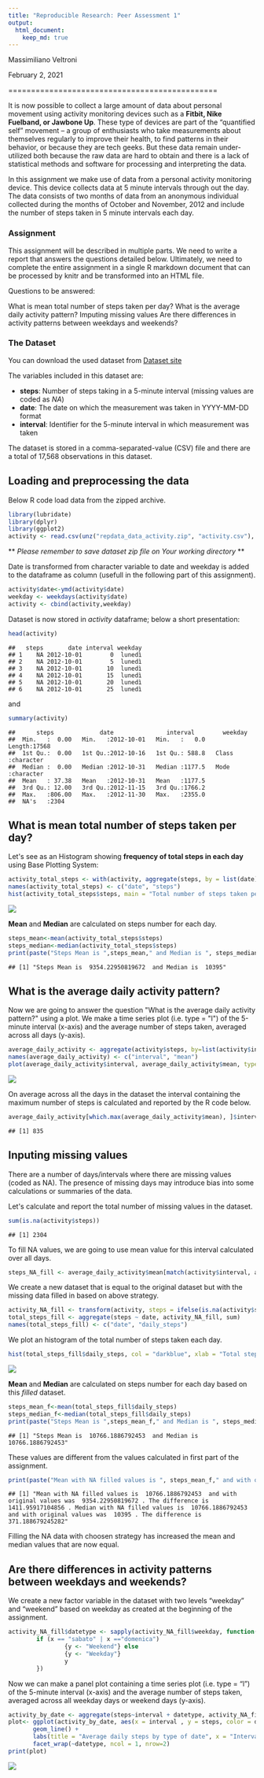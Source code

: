 ```yaml
---
title: "Reproducible Research: Peer Assessment 1"
output: 
  html_document:
    keep_md: true
---
```


Massimiliano Veltroni  

February 2, 2021  

==============================================  

It is now possible to collect a large amount of data about personal movement using activity monitoring devices such as a **Fitbit, Nike Fuelband, or Jawbone Up**. These type of devices are part of the “quantified self” movement – a group of enthusiasts who take measurements about themselves regularly to improve their health, to find patterns in their behavior, or because they are tech geeks. But these data remain under-utilized both because the raw data are hard to obtain and there is a lack of statistical methods and software for processing and interpreting the data.

In this assignment we make use of data from a personal activity monitoring device. This device collects data at 5 minute intervals through out the day. The data consists of two months of data from an anonymous individual collected during the months of October and November, 2012 and include the number of steps taken in 5 minute intervals each day.

### Assignment
This assignment will be described in multiple parts. We need to write a report that answers the questions detailed below. Ultimately, we need to complete the entire assignment in a single R markdown document that can be processed by knitr and be transformed into an HTML file.

Questions to be answered:

What is mean total number of steps taken per day?
What is the average daily activity pattern?
Imputing missing values
Are there differences in activity patterns between weekdays and weekends?  

### The Dataset 
You can download the used dataset from [Dataset site](https:\\d396qusza40orc.cloudfront.net\repdata%2Fdata%2Factivity.zip)

The variables included in this dataset are:  

+ **steps**: Number of steps taking in a 5-minute interval (missing values are coded as *NA*)
+ **date**: The date on which the measurement was taken in YYYY-MM-DD format
+ **interval**: Identifier for the 5-minute interval in which measurement was taken

The dataset is stored in a comma-separated-value (CSV) file and there are a total of 17,568 observations in this dataset.

## Loading and preprocessing the data
Below R code load data from the zipped archive.


```r
library(lubridate)
library(dplyr)
library(ggplot2)
activity <- read.csv(unz("repdata_data_activity.zip", "activity.csv"), header=T, sep=",")
```

** *Please remember to save dataset zip file on Your working directory* **

Date is transformed from character variable to date and weekday is added to the dataframe as column (usefull in the following part of this assignment).

```r
activity$date<-ymd(activity$date)
weekday <- weekdays(activity$date)
activity <- cbind(activity,weekday)
```

Dataset is now stored in *activity* dataframe; below a short presentation:

```r
head(activity)
```

```
##   steps       date interval weekday
## 1    NA 2012-10-01        0  lunedì
## 2    NA 2012-10-01        5  lunedì
## 3    NA 2012-10-01       10  lunedì
## 4    NA 2012-10-01       15  lunedì
## 5    NA 2012-10-01       20  lunedì
## 6    NA 2012-10-01       25  lunedì
```

and

```r
summary(activity)
```

```
##      steps             date               interval        weekday         
##  Min.   :  0.00   Min.   :2012-10-01   Min.   :   0.0   Length:17568      
##  1st Qu.:  0.00   1st Qu.:2012-10-16   1st Qu.: 588.8   Class :character  
##  Median :  0.00   Median :2012-10-31   Median :1177.5   Mode  :character  
##  Mean   : 37.38   Mean   :2012-10-31   Mean   :1177.5                     
##  3rd Qu.: 12.00   3rd Qu.:2012-11-15   3rd Qu.:1766.2                     
##  Max.   :806.00   Max.   :2012-11-30   Max.   :2355.0                     
##  NA's   :2304
```

## What is mean total number of steps taken per day?
Let's see as an Histogram showing **frequency of total steps in each day** using Base Plotting System:

```r
activity_total_steps <- with(activity, aggregate(steps, by = list(date), FUN = sum, na.rm = TRUE))
names(activity_total_steps) <- c("date", "steps")
hist(activity_total_steps$steps, main = "Total number of steps taken per day", xlab = "Total steps taken per day", col = "darkblue", ylim=c(0,25), breaks = seq(0,25000, by=1250))
```

![](PA1_template_files/figure-html/unnamed-chunk-5-1.png)<!-- -->

**Mean** and **Median** are calculated on steps number for each day.

```r
steps_mean<-mean(activity_total_steps$steps)
steps_median<-median(activity_total_steps$steps)
print(paste("Steps Mean is ",steps_mean," and Median is ", steps_median))
```

```
## [1] "Steps Mean is  9354.22950819672  and Median is  10395"
```

## What is the average daily activity pattern?
Now we are going to answer the question "What is the average daily activity pattern?" using a plot. We make a time series plot (i.e. type = "l") of the 5-minute interval (x-axis) and the average number of steps taken, averaged across all days (y-axis).

```r
average_daily_activity <- aggregate(activity$steps, by=list(activity$interval), FUN=mean, na.rm=TRUE)
names(average_daily_activity) <- c("interval", "mean")
plot(average_daily_activity$interval, average_daily_activity$mean, type = "l", col="darkblue", lwd = 2, xlab="Interval", ylab="Average number of steps", main="Average number of steps per intervals")
```

![](PA1_template_files/figure-html/unnamed-chunk-7-1.png)<!-- -->

On average across all the days in the dataset the interval containing the maximum number of steps is calculated and reported by the R code below.

```r
average_daily_activity[which.max(average_daily_activity$mean), ]$interval
```

```
## [1] 835
```

## Inputing missing values
There are a number of days/intervals where there are missing values (coded as NA). The presence of missing days may introduce bias into some calculations or summaries of the data.

Let's calculate and report the total number of missing values in the dataset.


```r
sum(is.na(activity$steps))
```

```
## [1] 2304
```

To fill NA values, we are going to use mean value for this interval calculated over all days.


```r
steps_NA_fill <- average_daily_activity$mean[match(activity$interval, average_daily_activity$interval)]
```

We create a new dataset that is equal to the original dataset but with the missing data filled in based on above strategy.


```r
activity_NA_fill <- transform(activity, steps = ifelse(is.na(activity$steps), yes = steps_NA_fill, no = activity$steps))
total_steps_fill <- aggregate(steps ~ date, activity_NA_fill, sum)
names(total_steps_fill) <- c("date", "daily_steps")
```

We plot an histogram of the total number of steps taken each day.


```r
hist(total_steps_fill$daily_steps, col = "darkblue", xlab = "Total steps per day", ylim = c(0,25), main = "Total number of steps taken each day", breaks = seq(0,25000,by=1250))
```

![](PA1_template_files/figure-html/unnamed-chunk-12-1.png)<!-- -->

**Mean** and **Median** are calculated on steps number for each day based on this *filled* dataset.

```r
steps_mean_f<-mean(total_steps_fill$daily_steps)
steps_median_f<-median(total_steps_fill$daily_steps)
print(paste("Steps Mean is ",steps_mean_f," and Median is ", steps_median_f))
```

```
## [1] "Steps Mean is  10766.1886792453  and Median is  10766.1886792453"
```
These values are different from the values calculated in first part of the assignment. 

```r
print(paste("Mean with NA filled values is ", steps_mean_f," and with original values was ", steps_mean,".", "The difference is ", (steps_mean_f-steps_mean), ".","Median with NA filled values is ", steps_median_f," and with original values was ", steps_median,".", "The difference is ", (steps_median_f-steps_median)))
```

```
## [1] "Mean with NA filled values is  10766.1886792453  and with original values was  9354.22950819672 . The difference is  1411.95917104856 . Median with NA filled values is  10766.1886792453  and with original values was  10395 . The difference is  371.188679245282"
```

Filling the NA data with choosen strategy has increased the mean and median values that are now equal.

## Are there differences in activity patterns between weekdays and weekends?
We create a new factor variable in the dataset with two levels “weekday” and “weekend” based on weekday as created at the beginning of the assignment.


```r
activity_NA_fill$datetype <- sapply(activity_NA_fill$weekday, function(x) {
        if (x == "sabato" | x =="domenica") 
                {y <- "Weekend"} else 
                {y <- "Weekday"}
                y
        })
```
Now we can make a panel plot containing a time series plot (i.e. type = “l”) of the 5-minute interval (x-axis) and the average number of steps taken, averaged across all weekday days or weekend days (y-axis). 


```r
activity_by_date <- aggregate(steps~interval + datetype, activity_NA_fill, mean, na.rm = TRUE)
plot<- ggplot(activity_by_date, aes(x = interval , y = steps, color = datetype)) +
       geom_line() +
       labs(title = "Average daily steps by type of date", x = "Interval", y = "Average number of steps") +
       facet_wrap(~datetype, ncol = 1, nrow=2)
print(plot)
```

![](PA1_template_files/figure-html/unnamed-chunk-16-1.png)<!-- -->

